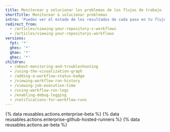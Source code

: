 ```yaml
---
title: Monitorear y solucionar los problemas de los flujos de trabajo
shortTitle: Monitorear & solucionar problemas
intro: 'Puedes ver el estado de los resultados de cada paso en tu flujo de trabajo, depurar un flujo de trabajo fallido y descargar las bitácoras y ver los minutos de ejecución facturables de los jobs.'
redirect_from:
  - /articles/viewing-your-repository-s-workflows
  - /articles/viewing-your-repositorys-workflows
versions:
  fpt: '*'
  ghes: '*'
  ghae: '*'
  ghec: '*'
children:
  - /about-monitoring-and-troubleshooting
  - /using-the-visualization-graph
  - /adding-a-workflow-status-badge
  - /viewing-workflow-run-history
  - /viewing-job-execution-time
  - /using-workflow-run-logs
  - /enabling-debug-logging
  - /notifications-for-workflow-runs
---
```


{% data reusables.actions.enterprise-beta %}
{% data reusables.actions.enterprise-github-hosted-runners %}
{% data reusables.actions.ae-beta %}
